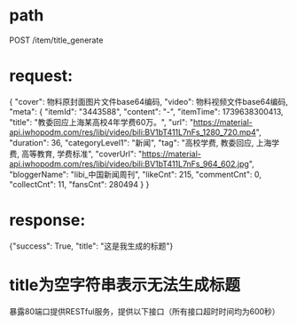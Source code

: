 # path
POST /item/title_generate

# request:
{
    "cover": 物料原封面图片文件base64编码,
    "video": 物料视频文件base64编码,
    "meta": {
        "itemId": "3443588",
        "content": "-",
        "itemTime": 1739638300413,
        "title": "教委回应上海某高校4年学费60万。",
        "url": "https://material-api.iwhopodm.com/res/libi/video/bili:BV1bT411L7nFs_1280_720.mp4",
        "duration": 36,
        "categoryLevel1": "新闻",
        "tag": "高校学费, 教委回应, 上海学费, 高等教育, 学费标准",
        "coverUrl": "https://material-api.iwhopodm.com/res/libi/video/bili:BV1bT411L7nFs_964_602.jpg",
        "bloggerName": "libi_中国新闻周刊",
        "likeCnt": 215,
        "commentCnt": 0,
        "collectCnt": 11,
        "fansCnt": 280494
    }
}

# response:

{"success": True, "title": "这是我生成的标题"}

#  title为空字符串表示无法生成标题


暴露80端口提供RESTful服务，提供以下接口（所有接口超时时间均为600秒）